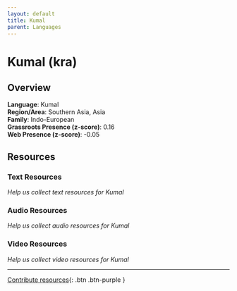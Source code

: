 ```yaml
---
layout: default
title: Kumal
parent: Languages
---
```


# Kumal (kra)

## Overview

**Language**: Kumal  
**Region/Area**: Southern Asia, Asia  
**Family**: Indo-European  
**Grassroots Presence (z-score)**: 0.16  
**Web Presence (z-score)**: -0.05  

## Resources

### Text Resources
*Help us collect text resources for Kumal*

### Audio Resources
*Help us collect audio resources for Kumal*

### Video Resources
*Help us collect video resources for Kumal*

---

[Contribute resources](https://forms.office.com/e/1SfLJx3u1r){: .btn .btn-purple }
